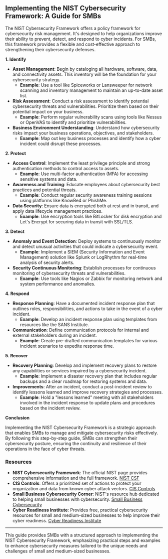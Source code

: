 ## Implementing the NIST Cybersecurity Framework: A Guide for SMBs

The NIST Cybersecurity Framework offers a policy framework for cybersecurity risk management. It's designed to help organizations improve their ability to prevent, detect, and respond to cyber incidents. For SMBs, this framework provides a flexible and cost-effective approach to strengthening their cybersecurity defenses.

**1. Identify**

- **Asset Management**: Begin by cataloging all hardware, software, data, and connectivity assets. This inventory will be the foundation for your cybersecurity strategy.
  - **Example**: Use a tool like Spiceworks or Lansweeper for network scanning and inventory management to maintain an up-to-date asset list.
- **Risk Assessment**: Conduct a risk assessment to identify potential cybersecurity threats and vulnerabilities. Prioritize them based on their potential impact on your business.
  - **Example**: Perform regular vulnerability scans using tools like Nessus or OpenVAS to identify and prioritize vulnerabilities.
- **Business Environment Understanding**: Understand how cybersecurity risks impact your business operations, objectives, and stakeholders.
  - **Example**: Map out key business processes and identify how a cyber incident could disrupt these processes.

**2. Protect**

- **Access Control**: Implement the least privilege principle and strong authentication methods to control access to assets.
  - **Example**: Use multi-factor authentication (MFA) for accessing sensitive systems and data.
- **Awareness and Training**: Educate employees about cybersecurity best practices and potential threats.
  - **Example**: Conduct regular security awareness training sessions using platforms like KnowBe4 or PhishMe.
- **Data Security**: Ensure data is encrypted both at rest and in transit, and apply data lifecycle management practices.
  - **Example**: Use encryption tools like BitLocker for disk encryption and Let's Encrypt for securing data in transit with SSL/TLS.

**3. Detect**

- **Anomaly and Event Detection**: Deploy systems to continuously monitor and detect unusual activities that could indicate a cybersecurity event.
  - **Example**: Implement a SIEM (Security Information and Event Management) solution like Splunk or LogRhythm for real-time analysis of security alerts.
- **Security Continuous Monitoring**: Establish processes for continuous monitoring of cybersecurity threats and vulnerabilities.
  - **Example**: Use tools like Nagios or Zabbix for monitoring network and system performance and anomalies.

**4. Respond**

- **Response Planning**: Have a documented incident response plan that outlines roles, responsibilities, and actions to take in the event of a cyber incident.
  - **Example**: Develop an incident response plan using templates from resources like the SANS Institute.
- **Communication**: Define communication protocols for internal and external stakeholders during an incident.
  - **Example**: Create pre-drafted communication templates for various incident scenarios to expedite response time.

**5. Recover**

- **Recovery Planning**: Develop and implement recovery plans to restore any capabilities or services impaired by a cybersecurity incident.
  - **Example**: Implement a disaster recovery plan that includes regular backups and a clear roadmap for restoring systems and data.
- **Improvements**: After an incident, conduct a post-incident review to identify lessons learned and improve recovery strategies and processes.
  - **Example**: Hold a "lessons learned" meeting with all stakeholders involved in the incident response to update plans and procedures based on the incident review.

**Conclusion**

Implementing the NIST Cybersecurity Framework is a strategic approach that enables SMBs to manage and mitigate cybersecurity risks effectively. By following this step-by-step guide, SMBs can strengthen their cybersecurity posture, ensuring the continuity and resilience of their operations in the face of cyber threats.

### Resources

- **NIST Cybersecurity Framework**: The official NIST page provides comprehensive information and the full framework. [NIST CSF](https://www.nist.gov/cyberframework)
- **CIS Controls**: Offers a prioritized set of actions to protect your organization and data from known cyber attack vectors. [CIS Controls](https://www.cisecurity.org/controls/)
- **Small Business Cybersecurity Corner**: NIST's resource hub dedicated to helping small businesses with cybersecurity. [Small Business Cybersecurity](https://www.nist.gov/itl/smallbusinesscyber)
- **Cyber Readiness Institute**: Provides free, practical cybersecurity resources for small and medium-sized businesses to help improve their cyber readiness. [Cyber Readiness Institute](https://www.cyberreadinessinstitute.org/)

---

This guide provides SMBs with a structured approach to implementing the NIST Cybersecurity Framework, emphasizing practical steps and examples to enhance cybersecurity measures tailored to the unique needs and challenges of small and medium-sized businesses.

